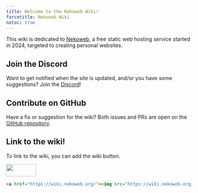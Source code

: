 ```yaml
---
title: Welcome to the Nekoweb Wiki!
forcetitle: Nekoweb Wiki
notoc: true
---
```

This wiki is dedicated to [Nekoweb](/w/nekoweb.html), a free static
web hosting service started in 2024, targeted to creating personal websites.

## Join the Discord

Want to get notified when the site is updated, and/or you have some
suggestions? Join the [Discord](https://discord.gg/f4b4e2Nudk)!

## Contribute on GitHub

Have a fix or suggestion for the wiki? Both issues and PRs are open on the
[GitHub repository](https://github.com/nekowebwiki/wikigen).

## Link to the wiki!

To link to the wiki, you can add the wiki button.

<a href="/"><img src="/button.png" width="81" height="33"></a>

```html
<a href="https://wiki.nekoweb.org/"><img src="https://wiki.nekoweb.org/button.png" width="81" height="33"></a>
```
